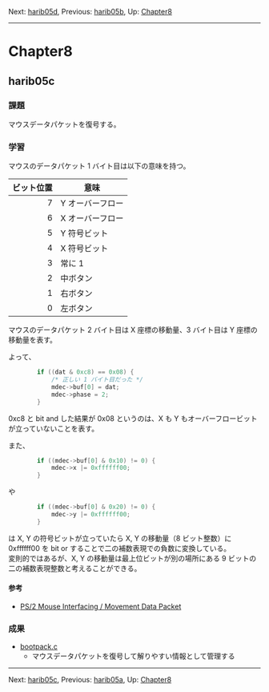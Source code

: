 Next: [harib05d](harib05d.md), Previous: [harib05b](harib05b.md), Up: [Chapter8](chapter8.md)

----

# Chapter8

## harib05c

### 課題

マウスデータパケットを復号する。

### 学習

マウスのデータパケット 1 バイト目は以下の意味を持つ。

|ビット位置|意味|
|--------:|---|
|7|Y オーバーフロー|
|6|X オーバーフロー|
|5|Y 符号ビット|
|4|X 符号ビット|
|3|常に 1|
|2|中ボタン|
|1|右ボタン|
|0|左ボタン|

マウスのデータパケット 2 バイト目は X 座標の移動量、3 バイト目は Y 座標の移動量を表す。

よって、

```c
		if ((dat & 0xc8) == 0x08) {
			/* 正しい 1 バイト目だった */
			mdec->buf[0] = dat;
			mdec->phase = 2;
		}
```

0xc8 と bit and した結果が 0x08 というのは、X も Y もオーバーフロービットが立っていないことを表す。

また、

```c
		if ((mdec->buf[0] & 0x10) != 0) {
			mdec->x |= 0xffffff00;
		}
```

や

```c
		if ((mdec->buf[0] & 0x20) != 0) {
			mdec->y |= 0xffffff00;
		}
```

は X, Y の符号ビットが立っていたら X, Y の移動量（8 ビット整数）に 0xffffff00 を bit or することで二の補数表現での負数に変換している。  
変則的ではあるが、X, Y の移動量は最上位ビットが別の場所にある 9 ビットの二の補数表現整数と考えることができる。

#### 参考

- [PS/2 Mouse Interfacing / Movement Data Packet](https://web.archive.org/web/20180202180653/http://www.computer-engineering.org/ps2mouse/#Movement_Data_Packet)

### 成果

- [bootpack.c](/bootpack.c)
    - マウスデータパケットを復号して解りやすい情報として管理する

----

Next: [harib05c](harib05c.md), Previous: [harib05a](harib05a.md), Up: [Chapter8](chapter8.md)
